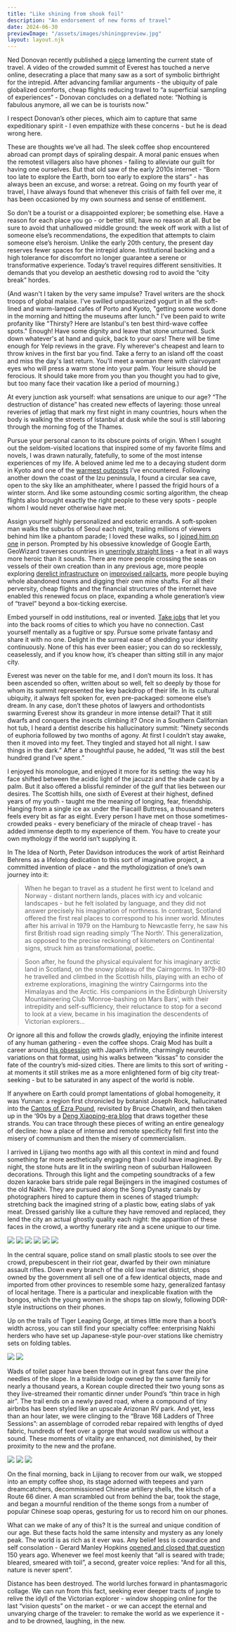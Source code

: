 ```yaml
---
title: "Like shining from shook foil"
description: "An endorsement of new forms of travel"
date: 2024-06-30
previewImage: "/assets/images/shiningpreview.jpg"
layout: layout.njk
---
```


Ned Donovan recently published a [piece](https://substack.com/home/post/p-145657065) lamenting the current state of travel. A video of the crowded summit of Everest has touched a nerve online, desecrating a place that many saw as a sort of symbolic birthright for the intrepid. After advancing familiar arguments - the ubiquity of pale globalized comforts, cheap flights reducing travel to “a superficial sampling of experiences” - Donovan concludes on a deflated note: “Nothing is fabulous anymore, all we can be is tourists now.” 

I respect Donovan’s other pieces, which aim to capture that same expeditionary spirit - I even empathize with these concerns - but he is dead wrong here.

These are thoughts we’ve all had. The sleek coffee shop encountered abroad can prompt days of spiraling despair. A moral panic ensues when the remotest villagers also have phones - failing to alleviate our guilt for having one ourselves. But that old saw of the early 2010s internet - “Born too late to explore the Earth, born too early to explore the stars” - has always been an excuse, and worse: a retreat. Going on my fourth year of travel, I have always found that whenever this crisis of faith fell over me, it has been occasioned by my own sourness and sense of entitlement.

So don’t be a tourist or a disappointed explorer; be something else. Have a reason for each place you go - or better still, have no reason at all. But be sure to avoid that unhallowed middle ground: the week off work with a list of someone else’s recommendations, the expedition that attempts to claim someone else’s heroism. Unlike the early 20th century, the present day reserves fewer spaces for the intrepid alone. Institutional backing and a high tolerance for discomfort no longer guarantee a serene or transformative experience. Today’s travel requires different sensitivities. It demands that you develop an aesthetic dowsing rod to avoid the “city break” hordes.

(And wasn't I taken by the very same impulse? Travel writers are the shock troops of global malaise. I've swilled unpasteurized yogurt in all the soft-lined and warm-lamped cafes of Porto and Kyoto, "getting some work done in the morning and hitting the museums after lunch." I’ve been paid to write profanity like "Thirsty? Here are Istanbul's ten best third-wave coffee spots." Enough! Have some dignity and leave that stone unturned. Suck down whatever's at hand and quick, back to your oars! There will be time enough for Yelp reviews in the grave. Fly wherever's cheapest and learn to throw knives in the first bar you find. Take a ferry to an island off the coast and miss the day's last return. You'll meet a woman there with clairvoyant eyes who will press a warm stone into your palm. Your leisure should be ferocious. It should take more from you than you thought you had to give, but too many face their vacation like a period of mourning.)

At every junction ask yourself: what sensations are unique to our age? “The destruction of distance” has created new effects of layering: those unreal reveries of jetlag that mark my first night in many countries, hours when the body is walking the streets of Istanbul at dusk while the soul is still laboring through the morning fog of the Thames. 

Pursue your personal canon to its obscure points of origin. When I sought out the seldom-visited locations that inspired some of my favorite films and novels, I was drawn naturally, fatefully, to some of the most intense experiences of my life. A beloved anime led me to a decaying student dorm in Kyoto and one of the [warmest outposts](https://shoreleave.substack.com/p/midnight-cafe-shinshinshin) I’ve encountered. Following another down the coast of the Izu peninsula, I found a circular sea cave, open to the sky like an amphitheater, where I passed the frigid hours of a winter storm. And like some astounding cosmic sorting algorithm, the cheap flights also brought exactly the right people to these very spots - people whom I would never otherwise have met.

Assign yourself highly personalized and esoteric errands. A soft-spoken man walks the suburbs of Seoul each night, trailing millions of viewers behind him like a phantom parade; I loved these walks, so I [joined him on one](https://www.youtube.com/watch?v=sBtYWK817-0&t=212s) in person. Prompted by his obsessive knowledge of Google Earth, GeoWizard traverses countries in [unerringly straight lines](https://www.youtube.com/watch?v=M7w986ni7_g&list=PLkiJpmMCBaR8BH5GfH-r0n980xQF4iR4) - a feat in all ways more heroic than it sounds. There are more people crossing the seas on vessels of their own creation than in any previous age, more people exploring [derelict infrastructure](https://youtu.be/wJCA14n8HEc?t=214) on [improvised railcarts](https://youtu.be/HNzJmTgT0HI?t=43), more people buying whole abandoned towns and digging their own mine shafts. For all their perversity, cheap flights and the financial structures of the internet have enabled this renewed focus on place, expanding a whole generation’s view of “travel” beyond a box-ticking exercise.

Embed yourself in odd institutions, real or invented. [Take jobs](https://shoreleave.substack.com/p/summer-in-the-kingdom) that let you into the back rooms of cities to which you have no connection. Cast yourself mentally as a fugitive or spy. Pursue some private fantasy and share it with no one. Delight in the surreal ease of shedding your identity continuously. None of this has ever been easier; you can do so recklessly, ceaselessly, and if you know how, it’s cheaper than sitting still in any major city.

Everest was never on the table for me, and I don’t mourn its loss. It has been ascended so often, written about so well, felt so deeply by those for whom its summit represented the key backdrop of their life. In its cultural ubiquity, it always felt spoken for, even pre-packaged: someone else’s dream. In any case, don’t these photos of lawyers and orthodontists swarming Everest show its grandeur in more intense detail? That it still dwarfs and conquers the insects climbing it? Once in a Southern Californian hot tub, I heard a dentist describe his hallucinatory summit: ”Ninety seconds of euphoria followed by two months of agony. At first I couldn’t stay awake, then it moved into my feet. They tingled and stayed hot all night. I saw things in the dark.”  After a thoughtful pause, he added, ”It was still the best hundred grand I’ve spent.”

I enjoyed his monologue, and enjoyed it more for its setting: the way his face shifted between the acidic light of the jacuzzi and the shade cast by a palm. But it also offered a blissful reminder of the gulf that lies between our desires. The Scottish hills, one sixth of Everest at their highest, defined years of my youth - taught me the meaning of longing, fear, friendship. Hanging from a single ice ax under the Fiacaill Buttress, a thousand meters feels every bit as far as eight. Every person I have met on those sometimes-crowded peaks - every beneficiary of the miracle of cheap travel - has added immense depth to my experience of them. You have to create your own mythology if the world isn’t supplying it. 

In The Idea of North, Peter Davidson introduces the work of artist Reinhard Behrens as a lifelong dedication to this sort of imaginative project, a committed invention of place - and the mythologization of one’s own journey into it:

>When he began to travel as a student he first went to Iceland and Norway - distant northern lands, places with icy and volcanic landscapes - but he felt isolated by language, and they did not answer precisely his imagination of northness. In contrast, Scotland offered the first real places to correspond to his inner world. Minutes after his arrival in 1979 on the Hamburg to Newcastle ferry, he saw his first British road sign reading simply ‘The North’. This generalization, as opposed to the precise reckoning of kilometers on Continental signs, struck him as transformational, poetic.

>Soon after, he found the physical equivalent for his imaginary arctic land in Scotland, on the snowy plateau of the Cairngorms. In 1979-80 he travelled and climbed in the Scottish hills, playing with an echo of extreme explorations, imagining the wintry Cairngorms into the Himalayas and the Arctic. His companions in the Edinburgh University Mountaineering Club ‘Monroe-bashing on Mars Bars’, with their intrepidity and self-sufficiency, their reluctance to stop for a second to look at a view, became in his imagination the descendents of Victorian explorers…

Or ignore all this and follow the crowds gladly, enjoying the infinite interest of any human gathering - even the coffee shops. Craig Mod has built a career around [his obsession](https://craigmod.com/ridgeline/) with Japan’s infinite, charmingly neurotic variations on that format, using his walks between “kissas” to consider the fate of the country’s mid-sized cities. There are limits to this sort of writing - at moments it still strikes me as a more enlightened form of big city treat-seeking - but to be saturated in any aspect of the world is noble.

If anywhere on Earth could prompt lamentations of global homogeneity, it was Yunnan: a region first chronicled by botanist Joseph Rock, hallucinated into the [Cantos of Ezra Pound](https://voetica.com/poem/1736), revisited by Bruce Chatwin, and then taken up in the ‘90s by a [Deng Xiaoping-era blog](http://www.josephrock.net/2018/) that draws together these strands. You can trace through these pieces of writing an entire genealogy of decline: how a place of intense and remote specificity fell first into the misery of communism and then the misery of commercialism.

I arrived in Lijiang two months ago with all this context in mind and found something far more aesthetically engaging than I could have imagined. By night, the stone huts are lit in the swirling neon of suburban Halloween decorations. Through this light and the competing soundtracks of a few dozen karaoke bars stride pale regal Beijingers in the imagined costumes of the old Nakhi. They are pursued along the Song Dynasty canals by photographers hired to capture them in scenes of staged triumph: stretching back the imagined string of a plastic bow, eating slabs of yak meat. Dressed garishly like a culture they have removed and replaced, they lend the city an actual ghostly quality each night: the apparition of these faces in the crowd, a worthy funerary rite and a scene unique to our time.

![](/assets/images/shining1.jpg)
![](/assets/images/shining2.jpg)
![](/assets/images/shining3.jpg)
![](/assets/images/shining4.jpg)
![](/assets/images/shining5.jpg)
![](/assets/images/shining6.jpg)

In the central square, police stand on small plastic stools to see over the crowd, prepubescent in their riot gear, dwarfed by their own miniature assault rifles. Down every branch of the old low market district, shops owned by the government all sell one of a few identical objects, made and imported from other provinces to resemble some hazy, generalized fantasy of local heritage. There is a particular and inexplicable fixation with the bongos, which the young women in the shops tap on slowly, following DDR-style instructions on their phones. 

Up on the trails of Tiger Leaping Gorge, at times little more than a boot’s width across, you can still find your specialty coffee: enterprising Nakhi herders who have set up Japanese-style pour-over stations like chemistry sets on folding tables.

![](/assets/images/shining7.jpg)
![](/assets/images/shining8.jpg)

Wads of toilet paper have been thrown out in great fans over the pine needles of the slope. In a trailside lodge owned by the same family for nearly a thousand years, a Korean couple directed their two young sons as they live-streamed their romantic dinner under Pound’s “thin trace in high air”. The trail ends on a newly paved road, where a compound of tiny airbnbs has been styled like an upscale Arizonan RV park. And yet, less than an hour later, we were clinging to the “Brave 168 Ladders of Three Sessions”: an assemblage of corroded rebar repaired with lengths of dyed fabric, hundreds of feet over a gorge that would swallow us without a sound. These moments of vitality are enhanced, not diminished, by their proximity to the new and the profane.

![](/assets/images/shining9.jpg)
![](/assets/images/shining10.jpg)
![](/assets/images/shining11.jpg)

On the final morning, back in Lijiang to recover from our walk, we stopped into an empty coffee shop, its stage adorned with teepees and yarn dreamcatchers, decommissioned Chinese artillery shells, the kitsch of a Route 66 diner. A man scrambled out from behind the bar, took the stage, and began a mournful rendition of the theme songs from a number of popular Chinese soap operas, gesturing for us to record him on our phones.

What can we make of any of this? It is the surreal and unique condition of our age. But these facts hold the same intensity and mystery as any lonely peak. The world is as rich as it ever was. Any belief less is cowardice and self consolation - Gerard Manley Hopkins [opened and closed that question](https://www.poetryfoundation.org/poems/44395/gods-grandeur) 150 years ago. Whenever we feel most keenly that “all is seared with trade; bleared, smeared with toil”, a second, greater voice replies: “And for all this, nature is never spent”.

Distance has been destroyed. The world lurches forward in phantasmagoric collage. We can run from this fact, seeking ever deeper tracts of jungle to relive the idyll of the Victorian explorer - window shopping online for the last “vision quests” on the market - or we can accept the eternal and unvarying charge of the traveler: to remake the world as we experience it - and to be drowned, laughing, in the new.